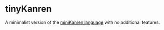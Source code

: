 # tinyKanren

A minimalist version of the [miniKanren language](https://github.com/webyrd/miniKanren) with no additional features.
